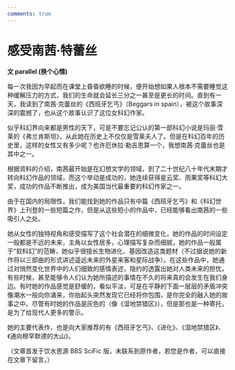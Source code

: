 ```yaml
---
comments: true
---
```

# 感受南茜·特蕾丝

**文 parallel (换个心情)**

每一次我因为早起而在课堂上昏昏欲睡的时候，便开始想如果人根本不需要睡觉这种缓解压力的方式，我们的生命就会延长三分之一甚至是更长的时间。直到有一天，我读到了南茜·克蕾丝的《西班牙乞丐》（Beggars in spain），被这个故事深深的震撼了，也从这个故事认识了这位女科幻作家。

似乎科幻界向来都是男性的天下，可是不要忘记公认的第一部科幻小说是玛丽·雪莱的《弗兰肯斯坦》，从此她在历史上不仅仅是雪莱夫人了。但是在科幻百年的历史里，这样的女性又有多少呢？也许厄休拉·勒吉恩算一个，我想南茜·克蕾丝也是其中之一。

根据资料的介绍，南茜最开始是在幻想文学的领域，到了二十世纪八十年代末期才转向科幻作品的领域，而这个举动是成功的，她连续获得星云奖、雨果奖等科幻大奖，成功的作品不断推出，成为美国当代最重要的科幻作家之一。

由于在国内的局限性，我们能找到她的作品只有中篇《西班牙乞丐》和《科幻世界》上刊登的一些短篇之作，但是从这些短小的作品中，已经能够看出南茜的一些吸引人之处。

她从女性的独特视角和感受描写了这个社会潜在的细微变化，她的作品的时间设定一般都是不远的未来，主角以女性居多，心理描写复杂而细腻，她的作品一般属于“软科幻”的范畴，她似乎很擅长生物进化、基因改造这类题材（不过据说她的新作将以三部曲的形式讲述遥远未来的外星来客和星际战争）。在这些作品中，她通过对悄然变化世界中的人们细致的感情表述，隐约的透露出她对人类未来的担忧，有些时候，甚至能够令人们认为她所描述的事情在不久的将来真的会发生在我们身边。有时她的作品感觉是舒缓的，看似平淡，可是在平静的下面一层层的矛盾冲突像潮水一般向你涌来，你抬起头突然发现它已经将你包围，是你完全的融入她的故事之中。尽管有时她的作品是灰色的（像《湿地禁猎区》），但是那也是一种寄托，是为了给现代人更多的警示。

她的主要代表作，也是向大家推荐的有《西班牙乞丐》、《进化》、《湿地禁猎区》、《通向穆罕默德的大山》。

（文章首发于饮水思源 BBS SciFic 版，未联系到原作者，若您是作者，可以直接在文章下留言。）
